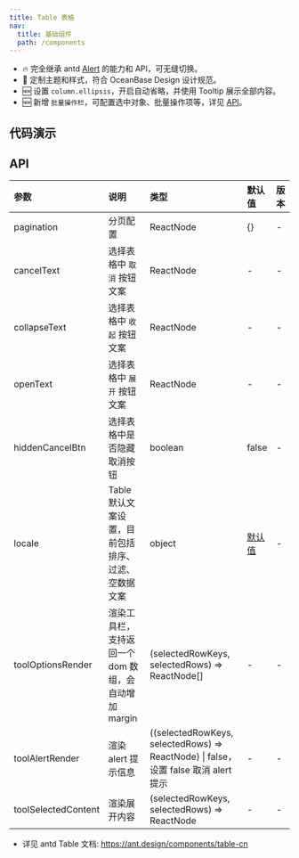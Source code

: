 ```yaml
---
title: Table 表格
nav:
  title: 基础组件
  path: /components
---
```


- 🔥 完全继承 antd [Alert](https://ant.design/components/alert-cn) 的能力和 API，可无缝切换。
- 💄 定制主题和样式，符合 OceanBase Design 设计规范。
- 🆕 设置 `column.ellipsis`，开启自动省略，并使用 Tooltip 展示全部内容。
- 🆕 新增 `批量操作栏`，可配置选中对象、批量操作项等，详见 [API](#api)。

## 代码演示

<!-- prettier-ignore -->
<code src="./demo/basic.tsx" title="基本"></code>
<code src="./demo/bordered.tsx" title="带边框" description="添加表格边框线"></code>
<code src="./demo/fixed-columns-header-tables.tsx" title="固定头和列"></code>
<code src="./demo/row-selection.tsx" title="选择和操作"></code>
<code src="./demo/nesting-tables.tsx" title="嵌套子表格"></code>
<code src="./demo/multiple-nesting-tables.tsx" title="可选择的嵌套子表格"></code>
<code src="./demo/ellipsis.tsx" title="单元格自动省略" description="设置 `column.ellipsis` 可以让单元格内容根据宽度自动省略，并使用 Tooltip 展示全部内容。`说明`: 列头缩略暂不支持和排序筛选一起使用。"></code>
<code src="./demo/tree-table.tsx" title="树形表格" description="当数据中有 `children` 字段时会自动展示为树形表格，如果不需要或配置为其他字段可以用 childrenColumnName 进行配置。可以通过设置 indentSize 以控制每一层的缩进宽度。"></code>
<code src="./demo/grouping-columns.tsx" title="表头分组" description="columns 可以通过嵌套 children，实现表头分组。"></code>
<code src="./demo/rowspan.tsx" title="行合并" description="通过 onCell 设置单元格属性 rowSpan，可以实现行合并。"></code>
<code src="./demo/colspan-rowspan.tsx" title="行列合并" description="表头只支持列合并，使用 column 里的 colSpan 进行设置。\n表格支持行/列合并，使用 render 里的单元格属性 colSpan 或者 rowSpan 设值为 0 时，设置的表格不会渲染。"></code>
<code src="./demo/edit-row.tsx" title="可编辑行" description="带行编辑功能的表格。"></code>
<code src="./demo/virtual.tsx" title="虚拟滚动" description="通过 `virtual` 开启虚拟滚动，要求设置 `scroll.x` 和 `scroll.y` 且必须为 number 类型。"></code>
<code src="./demo/dynamic-settings.tsx" title="动态控制表格属性" description="选择不同配置组合查看效果。"></code>
<code src="./demo/card-table.tsx" title="和 Card 组合使用"></code>
<code src="./demo/pro-card-table.tsx" title="和 ProCard 组合使用" debug></code>
<code src="./demo/empty.tsx" title="空状态"></code>

## API

| 参数 | 说明 | 类型 | 默认值 | 版本 |
| :-- | :-- | :-- | :-- | :-- |
| pagination | 分页配置 | ReactNode | {} | - |
| cancelText | 选择表格中 `取消` 按钮文案 | ReactNode | - | - |
| collapseText | 选择表格中 `收起` 按钮文案 | ReactNode | - | - |
| openText | 选择表格中 `展开` 按钮文案 | ReactNode | - | - |
| hiddenCancelBtn | 选择表格中是否隐藏取消按钮 | boolean | false | - |
| locale | Table 默认文案设置，目前包括排序、过滤、空数据文案 | object | [默认值](https://github.com/ant-design/ant-design/blob/6dae4a7e18ad1ba193aedd5ab6867e1d823e2aa4/components/locale/zh_CN.tsx#L20-L37) | - |
| toolOptionsRender | 渲染工具栏，支持返回一个 dom 数组，会自动增加 margin | (selectedRowKeys, selectedRows) => ReactNode[] | - | - |
| toolAlertRender | 渲染 alert 提示信息 | ((selectedRowKeys, selectedRows) => ReactNode) \| false，设置 false 取消 alert 提示 | - | - |
| toolSelectedContent | 渲染展开内容 | (selectedRowKeys, selectedRows) => ReactNode | - | - |

- 详见 antd Table 文档: https://ant.design/components/table-cn
